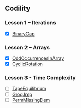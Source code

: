 ## Codility

### Lesson 1 – Iterations

- [x] [BinaryGap](https://codility.com/programmers/task/binary_gap)

### Lesson 2 – Arrays

- [x] [OddOccurrencesInArray](https://codility.com/programmers/task/odd_occurrences_in_array)
- [x] [CyclicRotation](https://codility.com/programmers/task/cyclic_rotation)

### Lesson 3 - Time Complexity

- [ ] [TapeEquilibrium](https://codility.com/programmers/task/tape_equilibrium)
- [ ] [GrogJmp](https://codility.com/programmers/task/frog_jmp)
- [ ] [PermMissingElem](https://codility.com/programmers/task/perm_missing_elem)
